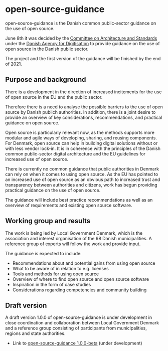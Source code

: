 # open-source-guidance

open-source-guidance is the Danish common public-sector guidance on the use of open source.

June 8th it was decided by the [Committee on Architecture and Standards](https://arkitektur.digst.dk/mandat-og-styring/governance/udvalget-arkitektur-og-standarder) under the [Danish Agency for Digitisation](https://en.digst.dk/) to provide guidance on the use of open source in the Danish public sector.

The project and the first version of the guidance will be finished by the end of 2021.

## Purpose and background

There is a development in the direction of increased incitements for the use of open source in the EU and the public sector.

Therefore there is a need to analyse the possible barriers to the use of open source by Danish publich authorities. In addition, there is a joint desire to provide an overview of key considerations, recommendations, and practical guidance on open source.

Open source is particularly relevant now, as the methods supports more modular and agile ways of developing, sharing, and reusing components. For Denmark, open source can help in building digital solutions without or with less vendor lock-in. It is in coherence with the principles of the Danish common public-sector digital architecture and the EU guidelines for increased use of open source.

There is currently no common guidance that public authorities in Denmark can rely on when it comes to using open source. As the EU has pointed to an increased use of open source as an obvious path to increased trust and transparency between authorities and citizens, work has begun providing practical guidance on the use of open source.

The guidance will include best practice recommendations as well as an overview of requirements and existing open source software.

## Working group and results

The work is being led by Local Government Denmark, which is the association and interest organisation of the 98 Danish municipalities. A reference group of experts will follow the work and provide input.

The guidance is expected to include:

  * Recommendations about and potential gains from using open source
  * What to be aware of in relation to e.g. licenses
  * Tools and methods for using open source
  * Overview of where to find open source and open source software
  * Inspiration in the form of case studies
  * Considerations regarding competencies and community building

## Draft version

A draft version 1.0.0 of open-source-guidance is under development in close coordination and collaboration between Local Government Denmark and a reference group consisting of participants from municipalities, regions and state authorities.

* Link to [open-source-guidance 1.0.0-beta](https://rammearkitektur.github.io/open-source-guidance/docs/) (under development)
